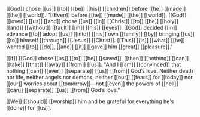 [[God]] chose [[us]] [[to]] [[be]] [[his]] [[children]] before [[he]] [[made]] [[the]] [[world]]. "[[Even]] before [[he]] [[made]] [[the]] [[world]], [[God]] [[loved]] [[us]] [[and]] chose [[us]] [[in]] [[Christ]] [[to]] [[be]] [[holy]] [[and]] [[without]] [[fault]] [[in]] [[his]] [[eyes]]. [[God]] decided [[in]] advance [[to]] adopt [[us]] [[into]] [[his]] own [[family]] [[by]] bringing [[us]] [[to]] himself [[through]] [[Jesus]] [[Christ]]. [[This]] [[is]] [[what]] [[he]] wanted [[to]] [[do]], [[and]] [[it]] [[gave]] him [[great]] [[pleasure]]." 

[[If]] [[God]] chose [[us]] [[to]] [[be]] [[saved]], [[then]] [[nothing]] [[can]] [[take]] [[that]] [[away]] [[from]] [[us]]. "And I [[am]] [[convinced]] that nothing [[can]] [[ever]] [[separate]] [[us]] [[from]] God’s love. Neither death nor life, neither angels nor demons, neither [[our]] [[fears]] for [[today]] nor [[our]] worries about [[tomorrow]]—not [[even]] the powers of [[hell]] [[can]] [[separate]] [[us]] [[from]] God’s love."

[[We]] [[should]] [[worship]] him and be grateful for everything he's [[done]] for [[us]].